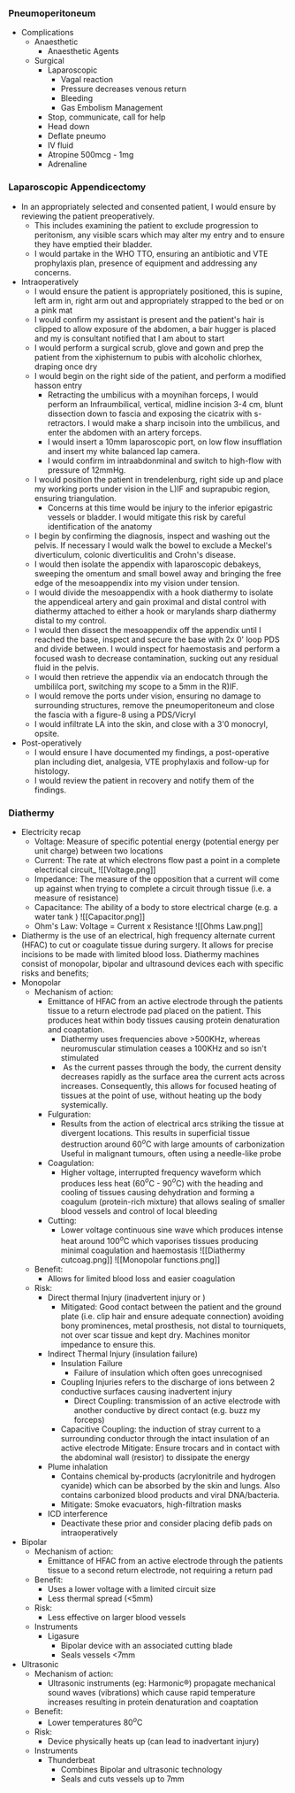 ### Pneumoperitoneum
 - Complications
	 - Anaesthetic
		 - Anaesthetic Agents
	 - Surgical
		 - Laparoscopic
			 - Vagal reaction
			 - Pressure decreases venous return
			 - Bleeding
			 - Gas Embolism
	Management
		- Stop, communicate, call for help
		- Head down
		- Deflate pneumo
		- IV fluid
		- Atropine 500mcg - 1mg
		- Adrenaline 
### Laparoscopic Appendicectomy
- In an appropriately selected and consented patient, I would ensure by reviewing the patient preoperatively.
	- This includes examining the patient to exclude progression to peritonism, any visible scars which may alter my entry and to ensure they have emptied their bladder.
	- I would partake in the WHO TTO, ensuring an antibiotic and VTE prophylaxis plan, presence of equipment and addressing any concerns.
- Intraoperatively
	- I would ensure the patient is appropriately positioned, this is supine, left arm in, right arm out and appropriately strapped to the bed or on a pink mat
	- I would confirm my assistant is present and the patient's hair is clipped to allow exposure of the abdomen, a bair hugger is placed and my is consultant notified that I am about to start
	- I would perform a surgical scrub, glove and gown and prep the patient from the xiphisternum to pubis with alcoholic chlorhex, draping once dry
	- I would begin on the right side of the patient, and perform a modified hasson entry
		- Retracting the umbilicus with a moynihan forceps, I would perform an Infraumbilical, vertical, midline incision 3-4 cm, blunt dissection down to fascia and exposing the cicatrix with s-retractors. I would make a sharp incisoin into the umbilicus, and enter the abdomen with an artery forceps.
		- I would insert a 10mm laparoscopic port, on low flow insufflation and insert my white balanced lap camera.
		- I would confirm im intraabdonminal and switch to high-flow with pressure of 12mmHg.
	- I would position the patient in trendelenburg, right side up and place my working ports under vision in the L)IF and suprapubic region, ensuring triangulation.
		- Concerns at this time would be injury to the inferior epigastric vessels or bladder. I would mitigate this risk by careful identification of the anatomy
	- I begin by confirming the diagnosis, inspect and washing out the pelvis. If necessary I would walk the bowel to exclude a Meckel's diverticulum, colonic diverticulitis and Crohn's disease.
	- I would then isolate the appendix with laparoscopic debakeys, sweeping the omentum and small bowel away and bringing the free edge of the mesoappendix into my vision under tension.
	- I would divide the mesoappendix with a hook diathermy to isolate the appendiceal artery and gain proximal and distal control with diathermy attached to either a hook or marylands sharp diathermy distal to my control.
	- I would then dissect the mesoappendix off the appendix until I reached the base, inspect and secure the base with 2x 0' loop PDS and divide between. I would inspect for haemostasis and perform a focused wash to decrease contamination, sucking out any residual fluid in the pelvis.
	- I would then retrieve the appendix via an endocatch through the umbililca port, switching my scope to a 5mm in the R)IF. 
	- I would remove the ports under vision, ensuring no damage to surrounding structures, remove the pneumoperitoneum and close the fascia with a figure-8 using a PDS/Vicryl
	- I would infiltrate LA into the skin, and close with a 3'0 monocryl, opsite.
- Post-operatively
	- I would ensure I have documented my findings, a post-operative plan including diet, analgesia, VTE prophylaxis and follow-up for histology. 
	- I would review the patient in recovery and notify them of the findings. 

### Diathermy
 - Electricity recap
	 - Voltage: Measure of specific potential energy (potential energy per unit charge) between two locations
	 - Current: The rate at which electrons flow past a point in a complete electrical circuit_
	    ![[Voltage.png]]
	 - Impedance: The measure of the opposition that a current will come up against when trying to complete a circuit through tissue (i.e. a measure of resistance)
	 - Capacitance: The ability of a body to store electrical charge (e.g. a water tank )
	    ![[Capacitor.png]]
	 - Ohm's Law: Voltage = Current x Resistance
	    ![[Ohms Law.png]]
 - Diathermy is the use of an electrical, high frequency alternate current (HFAC) to cut or coagulate tissue during surgery. It allows for precise incisions to be made with limited blood loss. Diathermy machines consist of monopolar, bipolar and ultrasound devices each with specific risks and benefits;
 - Monopolar
	 - Mechanism of action:
		 - Emittance of HFAC from an active electrode through the patients tissue to a return electrode pad placed on the patient. This produces heat within body tissues causing protein denaturation and coaptation.
			 - Diathermy uses frequencies above >500KHz, whereas neuromuscular stimulation ceases a 100KHz and so isn't stimulated
			 -  As the current passes through the body, the current density decreases rapidly as the surface area the current acts across increases. Consequently, this allows for focused heating of tissues at the point of use, without heating up the body systemically.
		 - Fulguration:
			 - Results from the action of electrical arcs striking the tissue at divergent locations. This results in superficial tissue destruction around 60$^o$C with large amounts of carbonization Useful in malignant tumours, often using a needle-like probe
		- Coagulation:
			- Higher voltage, interrupted frequency waveform which produces less heat (60$^o$C - 90$^o$C) with the heading and cooling of tissues causing dehydration and forming a coagulum (protein-rich mixture) that allows sealing of smaller blood vessels and control of local bleeding
		- Cutting:
			- Lower voltage continuous sine wave which produces intense heat around 100$^o$C which vaporises tissues producing minimal coagulation and haemostasis
	    ![[Diathermy cutcoag.png]]
	    ![[Monopolar functions.png]] 
	 - Benefit:
		 - Allows for limited blood loss and easier coagulation
	 - Risk:
		 - Direct thermal Injury (inadvertent injury or )
			 - Mitigated: Good contact between the patient and the ground plate (i.e. clip hair and ensure adequate connection) avoiding bony prominences, metal prosthesis, not distal to tourniquets, not over scar tissue and kept dry. Machines monitor impedance to ensure this.
		 - Indirect Thermal Injury (insulation failure)
			 - Insulation Failure
				 - Failure of insulation which often goes unrecognised
			 - Coupling Injuries refers to the discharge of ions between 2 conductive surfaces causing inadvertent injury
				 - Direct Coupling: transmission of an active electrode with another conductive by direct contact (e.g. buzz my forceps)
			 - Capacitive Coupling: the induction of stray current to a surrounding conductor through the intact insulation of an active electrode
					Mitigate: Ensure trocars and in contact with the abdominal wall (resistor) to dissipate the energy
		- Plume inhalation
			- Contains chemical by-products (acrylonitrile and hydrogen cyanide) which can be absorbed by the skin and lungs. Also contains carbonized blood products and viral DNA/bacteria.
			- Mitigate: Smoke evacuators, high-filtration masks
		- ICD interference
			- Deactivate these prior and consider placing defib pads on intraoperatively
- Bipolar
	 - Mechanism of action: 
		 - Emittance of HFAC from an active electrode through the patients tissue to a second return electrode, not requiring a return pad
	 - Benefit:
		 - Uses a lower voltage with a limited circuit size
		 - Less thermal spread (<5mm)
	 - Risk:
		 - Less effective on larger blood vessels
	 - Instruments
		 - Ligasure
			 - Bipolar device with an associated cutting blade
			 - Seals vessels <7mm
- Ultrasonic
	 - Mechanism of action: 
		 - Ultrasonic instruments (eg: Harmonic®) propagate mechanical sound waves (vibrations) which cause rapid temperature increases resulting in protein denaturation and coaptation
	 - Benefit:
		 - Lower temperatures 80$^o$C
	 - Risk:
		 - Device physically heats up (can lead to inadvertant injury)
	 - Instruments
		 - Thunderbeat
			 - Combines Bipolar and ultrasonic technology
			 - Seals and cuts vessels up to 7mm